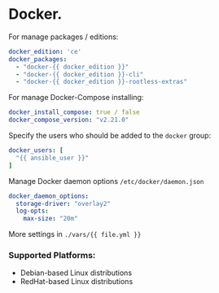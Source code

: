 # Docker.
For manage packages / editions:
```yaml
docker_edition: 'ce'
docker_packages:
  - "docker-{{ docker_edition }}"
  - "docker-{{ docker_edition }}-cli"
  - "docker-{{ docker_edition }}-rootless-extras"
```
For manage Docker-Compose installing:
```yaml
docker_install_compose: true / false
docker_compose_version: "v2.21.0"
```
Specify the users who should be added to the `docker` group:
```yaml
docker_users: [
  "{{ ansible_user }}"
]
```
Manage Docker daemon options `/etc/docker/daemon.json`
```yaml
docker_daemon_options:
  storage-driver: "overlay2"
  log-opts:
    max-size: "20m"
```
More settings in `./vars/{{ file.yml }}`

### Supported Platforms:
- Debian-based Linux distributions
- RedHat-based Linux distributions
